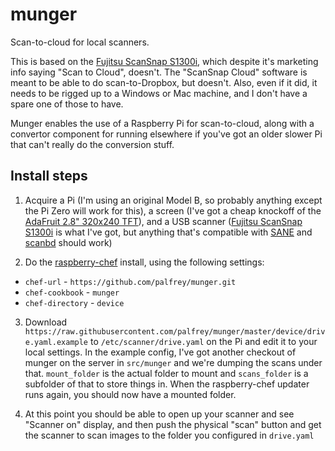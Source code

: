 munger
======

Scan-to-cloud for local scanners.

This is based on the [Fujitsu ScanSnap S1300i](https://www.fujitsu.com/uk/products/computing/peripheral/scanners/scansnap/s1300i/), which despite it's marketing info saying "Scan to Cloud", doesn't. The "ScanSnap Cloud" software is meant to be able to do scan-to-Dropbox, but doesn't. Also, even if it did, it needs to be rigged up to a Windows or Mac machine, and I don't have a spare one of those to have.

Munger enables the use of a Raspberry Pi for scan-to-cloud, along with a convertor component for running elsewhere if you've got an older slower Pi that can't really do the conversion stuff.

Install steps
--------------
1. Acquire a Pi (I'm using an original Model B, so probably anything except the Pi Zero will work for this), a screen (I've got a cheap knockoff of the [AdaFruit 2.8" 320x240 TFT](https://www.adafruit.com/product/1601)), and a USB scanner ([Fujitsu ScanSnap S1300i](https://www.fujitsu.com/uk/products/computing/peripheral/scanners/scansnap/s1300i/) is what I've got, but anything that's compatible with [SANE](http://www.sane-project.org/) and [scanbd](https://wiki.archlinux.org/index.php/Scanner_Button_Daemon) should work)

2. Do the [raspberry-chef](https://github.com/palfrey/raspberry-chef) install, using the following settings:
  - `chef-url` - `https://github.com/palfrey/munger.git`
  - `chef-cookbook` - `munger`
  - `chef-directory` - `device`

3. Download `https://raw.githubusercontent.com/palfrey/munger/master/device/drive.yaml.example` to `/etc/scanner/drive.yaml` on the Pi and edit it to your local settings. In the example config, I've got another checkout of munger on the server in `src/munger` and we're dumping the scans under that. `mount_folder` is the actual folder to mount and `scans_folder` is a subfolder of that to store things in. When the raspberry-chef updater runs again, you should now have a mounted folder.

4. At this point you should be able to open up your scanner and see "Scanner on" display, and then push the physical "scan" button and get the scanner to scan images to the folder you configured in `drive.yaml`